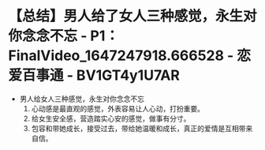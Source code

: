 # 【总结】男人给了女人三种感觉，永生对你念念不忘 - P1：FinalVideo_1647247918.666528 - 恋爱百事通 - BV1GT4y1U7AR

-   男人给女人三种感觉，永生对你念念不忘
    1.  心动感是最直观的感觉，外表容易让人心动，打扮重要。
    2.  给女生安全感，营造踏实心安的感觉，做事有分寸。
    3.  包容和带她成长，接受过去，带给她温暖和成长，真正的爱情是互相带来自信。